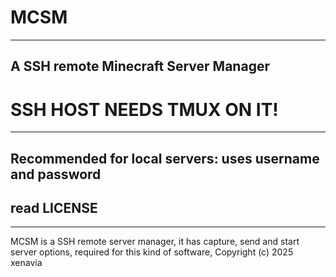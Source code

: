 # MCSM

---
## A SSH remote Minecraft Server Manager
# SSH HOST NEEDS TMUX ON IT!

---
## Recommended for local servers: uses username and password
## read LICENSE

---

MCSM is a SSH remote server manager, it has capture, send and start server options, required for this kind of software,
Copyright (c) 2025 xenavia